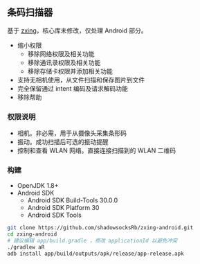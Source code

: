 ## 条码扫描器

基于 [zxing](https://github.com/zxing/zxing)，核心库未修改，仅处理 Android 部分。

- 缩小权限
  * 移除网络权限及相关功能
  * 移除通讯录权限及相关功能
  * 移除存储卡权限并添加相关功能
- 支持无相机使用，从文件扫描和保存图片到文件
- 完全保留通过 intent 编码及请求解码功能
- 移除帮助

### 权限说明

- 相机。非必需，用于从摄像头采集条形码
- 振动。成功扫描后可选的振动提醒
- 控制和查看 WLAN 网络。直接连接扫描到的 WLAN 二维码

### 构建

* OpenJDK 1.8+
* Android SDK
  - Android SDK Build-Tools 30.0.0
  - Android SDK Platform 30
  - Android SDK Tools

```bash
git clone https://github.com/shadowsocksRb/zxing-android.git
cd zxing-android
# 建议编辑 app/build.gradle ，修改 applicationId 以避免冲突
./gradlew aR
adb install app/build/outputs/apk/release/app-release.apk
```
